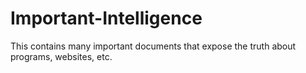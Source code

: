 # Important-Intelligence
This contains many important documents that expose the truth about programs, websites, etc.
